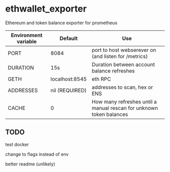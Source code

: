 # ethwallet_exporter

Ethereum and token balance exporter for prometheus

| Environment variable | Default | Use |
| --- | --- | --- |
|PORT|8084| port to host webserever on (and listen for /metrics)
|DURATION|15s|Duration between account balance refreshes|
|GETH|localhost:8545|eth RPC|
|ADDRESSES|nil (REQUIRED)|addresses to scan, hex or ENS|
|CACHE|0| How many refreshes until a manual rescan for unknown token balances|

## TODO

test docker

change to flags instead of env

better readme (unlikely)


